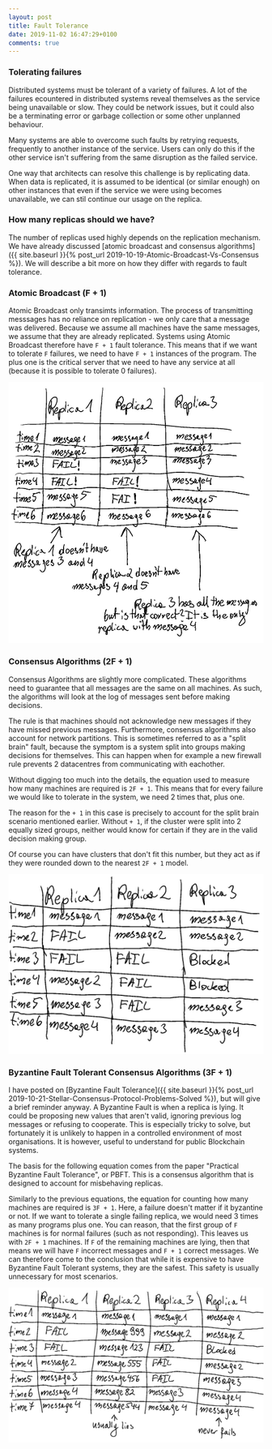 ```yaml
---
layout: post
title: Fault Tolerance 
date: 2019-11-02 16:47:29+0100
comments: true
---
```


### Tolerating failures

Distributed systems must be tolerant of a variety of failures.
A lot of the failures ecountered in distributed systems reveal themselves as the service being unavailable or slow.
They could be network issues, but it could also be a terminating error or garbage collection or some other unplanned behaviour.

Many systems are able to overcome such faults by retrying requests, frequently to another instance of the service.
Users can only do this if the other service isn't suffering from the same disruption as the failed service.

One way that architects can resolve this challenge is by replicating data.
When data is replicated, it is assumed to be identical (or similar enough) on other instances that even if the service we were using becomes unavailable, we can stil continue our usage on the replica.

### How many replicas should we have?

The number of replicas used highly depends on the replication mechanism.
We have already discussed [atomic broadcast and consensus algorithms]({{ site.baseurl }}{% post_url 2019-10-19-Atomic-Broadcast-Vs-Consensus %}).
We will describe a bit more on how they differ with regards to fault tolerance.

### Atomic Broadcast (F + 1)

Atomic Broadcast only transimts information.
The process of transmitting messsages has no reliance on replication - we only care that a message was delivered.
Because we assume all machines have the same messages, we assume that they are already replicated.
Systems using Atomic Broadcast therefore have `F + 1` fault tolerance.
This means that if we want to tolerate `F` failures, we need to have `F + 1` instances of the program.
The plus one is the critical server that we need to have any service at all (because it is possible to tolerate 0 failures).

![Diagram of Atomic Broadcast Fault Tolerance](/assets/diagrams/atomic-broadcast-fault-tolerance.png "Atomic Broafcast Fault Tolerance")

### Consensus Algorithms (2F + 1)

Consensus Algorithms are slightly more complicated.
These algorithms need to guarantee that all messages are the same on all machines.
As such, the algorithms will look at the log of messages sent before making decisions.

The rule is that machines should not acknowledge new messages if they have missed previous messages.
Furthermore, consensus algorithms also account for network partitions.
This is sometimes referred to as a "split brain" fault, because the symptom is a system split into groups making decisions for themselves.
This can happen when for example a new firewall rule prevents 2 datacentres from communicating with eachother.

Without digging too much into the details, the equation used to measure how many machines are required is `2F + 1`.
This means that for every failure we would like to tolerate in the system, we need 2 times that, plus one.

The reason for the `+ 1` in this case is precisely to account for the split brain scenario mentioned earlier.
Without `+ 1`, if the cluster were split into 2 equally sized groups, neither would know for certain if they are in the valid decision making group.

Of course you can have clusters that don't fit this number, but they act as if they were rounded down to the nearest `2F + 1` model.

![Diagram of Consensus Algorithm Fault Tolerance](/assets/diagrams/consensus-fault-tolerance.png "Consensus Algorithm Fault Tolerance")

### Byzantine Fault Tolerant Consensus Algorithms (3F + 1)

I have posted on [Byzantine Fault Tolerance]({{ site.baseurl }}{% post_url 2019-10-21-Stellar-Consensus-Protocol-Problems-Solved %}), but will give a brief reminder anyway.
A Byzantine Fault is when a replica is lying.
It could be proposing new values that aren't valid, ignoring previous log messages or refusing to cooperate.
This is especially tricky to solve, but fortunately it is unlikely to happen in a controlled environment of most organisations.
It is however, useful to understand for public Blockchain systems.

The basis for the following equation comes from the paper "Practical Byzantine Fault Tolerance", or PBFT.
This is a consensus algorithm that is designed to account for misbehaving replicas.

Similarly to the previous equations, the equation for counting how many machines are required is `3F + 1`.
Here, a failure doesn't matter if it byzantine or not.
If we want to tolerate a single failing replica, we would need 3 times as many programs plus one.
You can reason, that the first group of `F` machines is for normal failures (such as not responding).
This leaves us with `2F + 1` machines.
If `F` of the remaining machines are lying, then that means we will have `F` incorrect messages and `F + 1` correct messages.
We can therefore come to the conclusion that while it is expensive to have Byzantine Fault Tolerant systems, they are the safest.
This safety is usually unnecessary for most scenarios.

![Diagram of Byzantine Fault Tolerant Consensus Algorithm Fault Tolerance](/assets/diagrams/pbft-fault-tolerance.png "Byzantine Fault Tolerant Consensus Algorithm Fault Tolerance")
